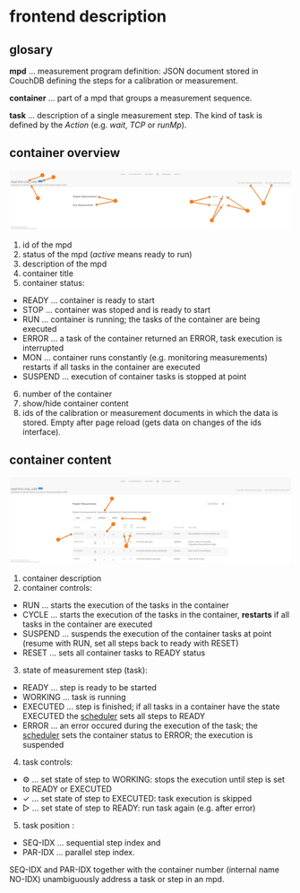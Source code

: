 # frontend description

## glosary

**mpd** ... measurement program definition: JSON document stored in
CouchDB defining the steps for a calibration or measurement.

**container** ... part of a mpd that groups a measurement sequence.

**task** ... description of a single measurement step. The kind of
task is defined by the _Action_ (e.g. _wait_, _TCP_ or _runMp_).

## container overview

<img src="frontend_i.jpeg" width="1200">

1. id of the mpd
2. status of the mpd (_active_ means ready to run)
3. description of the mpd
4. container title
5. container status:
* READY ... container is ready to start
* STOP ... container was stoped and is ready to start
* RUN ... container is running; the tasks of the container are being
  executed
* ERROR ... a task of the container returned an ERROR, task execution
  is interrupted
* MON ... container runs constantly (e.g. monitoring measurements) 
  restarts if all tasks in the container are executed
* SUSPEND ... execution of container tasks is stopped at point
6. number of the container
7. show/hide container content
8. ids of the calibration or measurement documents in which the data
   is stored. Empty after page reload (gets data on changes of 
   the ids interface). 

## container content
 
<img src="frontend_ii.jpeg" width="1200">

1. container description
2. container controls:
* RUN ... starts the execution of the tasks in the container
* CYCLE ... starts the execution of the tasks in the container,
  **restarts** if all tasks in the container are executed
* SUSPEND ... suspends the execution of the container tasks at point
  (resume with RUN, set all steps back to ready with RESET)
* RESET ... sets all container tasks to READY status
3. state of measurement step (task):
* READY ... step is ready to be started
* WORKING ... task is running
* EXECUTED ... step is finished; if all tasks in a container have the
  state EXECUTED the
  [scheduler](components/scheduler/src/metis/scheduler/core.clj) sets
  all steps to READY
* ERROR ... an error occured during the execution of the task; the  
  [scheduler](components/scheduler/src/metis/scheduler/core.clj) sets
  the container status to ERROR; the execution is suspended

4. task controls:
*  ⚙ ... set state of step to WORKING: stops the execution until step
   is set to READY or EXECUTED
*  ✓ ... set state of step to EXECUTED: task execution is skipped
*  ▷ ... set state of step to READY: run task again (e.g. after error)
5. task position : 
* SEQ-IDX ... sequential step index and 
* PAR-IDX ... parallel step index.

SEQ-IDX and PAR-IDX together with the container number (internal name
NO-IDX) unambiguously address a task or step in an mpd.
